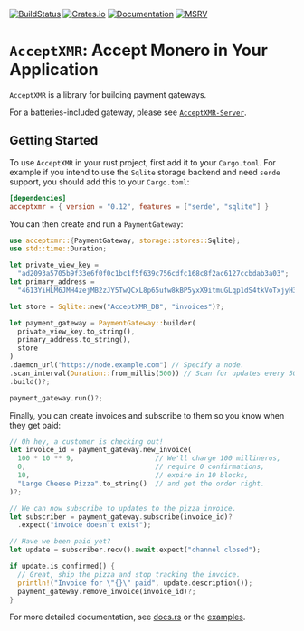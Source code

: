 [![BuildStatus](https://github.com/busyboredom/acceptxmr/workflows/CI/badge.svg)](https://img.shields.io/github/actions/workflow/status/busyboredom/acceptxmr/ci.yml?branch=main)
[![Crates.io](https://img.shields.io/crates/v/acceptxmr.svg)](https://crates.io/crates/acceptxmr)
[![Documentation](https://docs.rs/acceptxmr/badge.svg)](https://docs.rs/acceptxmr)
[![MSRV](https://img.shields.io/badge/MSRV-1.68.0-blue)](https://blog.rust-lang.org/2023/03/09/Rust-1.68.0.html)

# `AcceptXMR`: Accept Monero in Your Application
`AcceptXMR` is a library for building payment gateways. 

For a batteries-included gateway, please see
[`AcceptXMR-Server`](../server/).

## Getting Started

To use `AcceptXMR` in your rust project, first add it to your `Cargo.toml`. For
example if you intend to use the `Sqlite` storage backend and need `serde`
support, you should add this to your `Cargo.toml`:
```toml
[dependencies]
acceptxmr = { version = "0.12", features = ["serde", "sqlite"] }
```
You can then create and run a `PaymentGateway`:
```rust
use acceptxmr::{PaymentGateway, storage::stores::Sqlite};
use std::time::Duration;

let private_view_key = 
  "ad2093a5705b9f33e6f0f0c1bc1f5f639c756cdfc168c8f2ac6127ccbdab3a03";
let primary_address = 
  "4613YiHLM6JMH4zejMB2zJY5TwQCxL8p65ufw8kBP5yxX9itmuGLqp1dS4tkVoTxjyH3aYhYNrtGHbQzJQP5bFus3KHVdmf";

let store = Sqlite::new("AcceptXMR_DB", "invoices")?;

let payment_gateway = PaymentGateway::builder(
  private_view_key.to_string(),
  primary_address.to_string(),
  store
)
.daemon_url("https://node.example.com") // Specify a node.
.scan_interval(Duration::from_millis(500)) // Scan for updates every 500 ms.
.build()?;

payment_gateway.run()?;
```
Finally, you can create invoices and subscribe to them so you know when they get
paid:
```rust
// Oh hey, a customer is checking out!
let invoice_id = payment_gateway.new_invoice(
  100 * 10 ** 9,                    // We'll charge 100 millineros,
  0,                                // require 0 confirmations,
  10,                               // expire in 10 blocks,
  "Large Cheese Pizza".to_string()  // and get the order right.
)?;

// We can now subscribe to updates to the pizza invoice.
let subscriber = payment_gateway.subscribe(invoice_id)?
  .expect("invoice doesn't exist");

// Have we been paid yet?
let update = subscriber.recv().await.expect("channel closed");

if update.is_confirmed() {
  // Great, ship the pizza and stop tracking the invoice.
  println!("Invoice for \"{}\" paid", update.description());
  payment_gateway.remove_invoice(invoice_id)?;
}   
```
For more detailed documentation, see [docs.rs](https://docs.rs/acceptxmr) or the
[examples](./examples/).